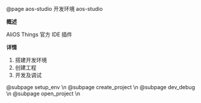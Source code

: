 @page aos-studio 开发环境 aos-studio

**概述**

AliOS Things 官方 IDE 插件

**详情**

1. 搭建开发环境
2. 创建工程
3. 开发及调试

@subpage setup_env \n
@subpage create_project \n
@subpage dev_debug \n
@subpage open_project \n

